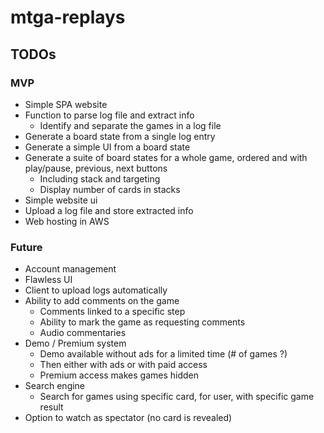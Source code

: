 # mtga-replays

## TODOs
### MVP
- Simple SPA website
- Function to parse log file and extract info
    - Identify and separate the games in a log file
- Generate a board state from a single log entry
- Generate a simple UI from a board state
- Generate a suite of board states for a whole game, ordered and with play/pause, previous, next buttons
    - Including stack and targeting
    - Display number of cards in stacks
- Simple website ui
- Upload a log file and store extracted info
- Web hosting in AWS

### Future
- Account management
- Flawless UI
- Client to upload logs automatically
- Ability to add comments on the game
    - Comments linked to a specific step
    - Ability to mark the game as requesting comments
    - Audio commentaries
- Demo / Premium system
  - Demo available without ads for a limited time (# of games ?)
  - Then either with ads or with paid access
  - Premium access makes games hidden
- Search engine
  - Search for games using specific card, for user, with specific game result
- Option to watch as spectator (no card is revealed)
